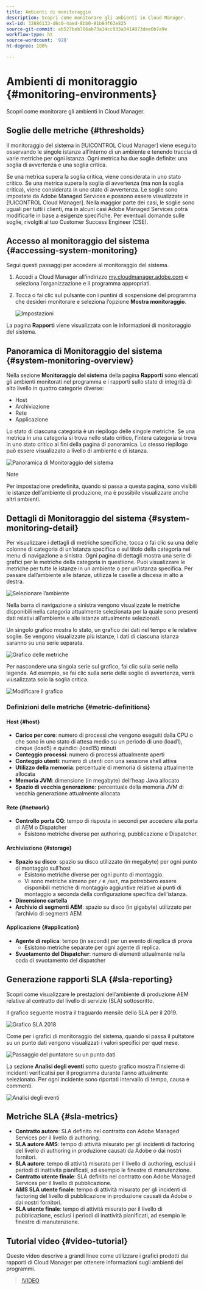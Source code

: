 ```yaml
---
title: Ambienti di monitoraggio
description: Scopri come monitorare gli ambienti in Cloud Manager.
exl-id: 32886133-d6c0-4aed-8bb0-81b84f63e825
source-git-commit: ab527beb706ab73a14cc933a3414873dee6b7a9e
workflow-type: ht
source-wordcount: '928'
ht-degree: 100%

---
```



# Ambienti di monitoraggio {#monitoring-environments}

Scopri come monitorare gli ambienti in Cloud Manager.

## Soglie delle metriche {#thresholds}

Il monitoraggio del sistema in [!UICONTROL Cloud Manager] viene eseguito osservando le singole istanze all’interno di un ambiente e tenendo traccia di varie metriche per ogni istanza. Ogni metrica ha due soglie definite: una soglia di avvertenza e una soglia critica.

Se una metrica supera la soglia critica, viene considerata in uno stato critico. Se una metrica supera la soglia di avvertenza (ma non la soglia critica), viene considerata in uno stato di avvertenza. Le soglie sono impostate da Adobe Managed Services e possono essere visualizzate in [!UICONTROL Cloud Manager]. Nella maggior parte dei casi, le soglie sono uguali per tutti i clienti, ma in alcuni casi Adobe Managed Services potrà modificarle in base a esigenze specifiche. Per eventuali domande sulle soglie, rivolgiti al tuo Customer Success Engineer (CSE).

## Accesso al monitoraggio del sistema {#accessing-system-monitoring}

Segui questi passaggi per accedere al monitoraggio del sistema.

1. Accedi a Cloud Manager all’indirizzo [my.cloudmanager.adobe.com](https://my.cloudmanager.adobe.com) e seleziona l’organizzazione e il programma appropriati.

1. Tocca o fai clic sul pulsante con i puntini di sospensione del programma che desideri monitorare e seleziona l’opzione **Mostra monitoraggio**.

   ![Impostazioni](/help/assets/first-timea1.png)

La pagina **Rapporti** viene visualizzata con le informazioni di monitoraggio del sistema.

## Panoramica di Monitoraggio del sistema {#system-monitoring-overview}

Nella sezione **Monitoraggio del sistema** della pagina **Rapporti** sono elencati gli ambienti monitorati nel programma e i rapporti sullo stato di integrità di alto livello in quattro categorie diverse:

* Host
* Archiviazione
* Rete
* Applicazione

Lo stato di ciascuna categoria è un riepilogo delle singole metriche. Se una metrica in una categoria si trova nello stato critico, l’intera categoria si trova in uno stato critico ai fini della pagina di panoramica. Lo stesso riepilogo può essere visualizzato a livello di ambiente e di istanza.

![Panoramica di Monitoraggio del sistema](/help/assets/System-Monitoring-Reports.png)

>[!NOTE]
>
>Per impostazione predefinita, quando si passa a questa pagina, sono visibili le istanze dell’ambiente di produzione, ma è possibile visualizzare anche altri ambienti.

## Dettagli di Monitoraggio del sistema {#system-monitoring-detail}

Per visualizzare i dettagli di metriche specifiche, tocca o fai clic su una delle colonne di categoria di un’istanza specifica o sul titolo della categoria nel menu di navigazione a sinistra. Ogni pagina di dettagli mostra una serie di grafici per le metriche della categoria in questiione. Puoi visualizzare le metriche per tutte le istanze in un ambiente o per un’istanza specifica. Per passare dall’ambiente alle istanze, utilizza le caselle a discesa in alto a destra.

![Selezionare l’ambiente](/help/assets/System_Monitoring1.png)

Nella barra di navigazione a sinistra vengono visualizzate le metriche disponibili nella categoria attualmente selezionata per la quale sono presenti dati relativi all’ambiente e alle istanze attualmente selezionati.

Un singolo grafico mostra lo stato, un grafico dei dati nel tempo e le relative soglie. Se vengono visualizzate più istanze, i dati di ciascuna istanza saranno su una serie separata.

![Grafico delle metriche](/help/assets/Monitoring_Graphs1.png)

Per nascondere una singola serie sul grafico, fai clic sulla serie nella legenda.
Ad esempio, se fai clic sulla serie delle soglie di avvertenza, verrà viusalizzata solo la soglia critica.

![Modificare il grafico](/help/assets/Monitoring_Graphs2.png)

### Definizioni delle metriche {#metric-definitions}

#### Host {#host}

* **Carico per core**: numero di processi che vengono eseguiti dalla CPU o che sono in uno stato di attesa medio su un periodo di uno (load1), cinque (load5) e quindici (load15) minuti
* **Conteggio processi**: numero di processi attualmente aperti
* **Conteggio utenti**: numero di utenti con una sessione shell attiva
* **Utilizzo della memoria**: percentuale di memoria di sistema attualmente allocata
* **Memoria JVM**: dimensione (in megabyte) dell’heap Java allocato
* **Spazio di vecchia generazione**: percentuale della memoria JVM di vecchia generazione attualmente allocata

#### Rete {#network}

* **Controllo porta CQ**: tempo di risposta in secondi per accedere alla porta di AEM o Dispatcher
   * Esistono metriche diverse per authoring, pubblicazione e Dispatcher.

#### Archiviazione {#storage}

* **Spazio su disco**: spazio su disco utilizzato (in megabyte) per ogni punto di montaggio sull’host
   * Esistono metriche diverse per ogni punto di montaggio.
   * Vi sono metriche almeno per `/` e `/mnt`, ma potrebbero essere disponibili metriche di montaggio aggiuntive relative ai punti di montaggio a seconda della configurazione specifica dell’istanza.
* **Dimensione cartella**
* **Archivio di segmenti AEM**: spazio su disco (in gigabyte) utilizzato per l’archivio di segmenti AEM

#### Applicazione {#application}

* **Agente di replica**: tempo (in secondi) per un evento di replica di prova
   * Esistono metriche separate per ogni agente di replica.
* **Svuotamento del Dispatcher**: numero di elementi attualmente nella coda di svuotamento del dispatcher

## Generazione rapporti SLA {#sla-reporting}

Scopri come visualizzare le prestazioni dell’ambiente di produzione AEM relative al contratto del livello di servizio (SLA) sottoscritto.

Il grafico seguente mostra il traguardo mensile dello SLA per il 2019.

![Grafico SLA 2018](/help/assets/SLA-Reports-one.png)

Come per i grafici di monitoraggio del sistema, quando si passa il pultatore su un punto dati vengono visualizzati i valori specifici per quel mese.

![Passaggio del puntatore su un punto dati](/help/assets/SLA-Reports-two.png)

La sezione **Analisi degli eventi** sotto questo grafico mostra l’insieme di incidenti verificatisi per il programma durante l’anno attualmente selezionato. Per ogni incidente sono riportati intervallo di tempo, causa e commenti.

![Analisi degli eventi](/help/assets/sla-reporting3.png)

## Metriche SLA {#sla-metrics}

* **Contratto autore**: SLA definito nel contratto con Adobe Managed Services per il livello di authoring.
* **SLA autore AMS**: tempo di attività misurato per gli incidenti di factoring del livello di authoring in produzione causati da Adobe o dai nostri fornitori.
* **SLA autore**: tempo di attività misurato per il livello di authoring, esclusi i periodi di inattività pianificati, ad esempio le finestre di manutenzione.
* **Contratto utente finale**: SLA definito nel contratto con Adobe Managed Services per il livello di pubblicazione.
* **AMS SLA utente finale**: tempo di attività misurato per gli incidenti di factoring del livello di pubblicazione in produzione causati da Adobe o dai nostri fornitori.
* **SLA utente finale**: tempo di attività misurato per il livello di pubblicazione, esclusi i periodi di inattività pianificati, ad esempio le finestre di manutenzione.

## Tutorial video {#video-tutorial}

Questo video descrive a grandi linee come utilizzare i grafici prodotti dai rapporti di Cloud Manager per ottenere informazioni sugli ambienti dei programmi.

>[!VIDEO](https://video.tv.adobe.com/v/26315/)
